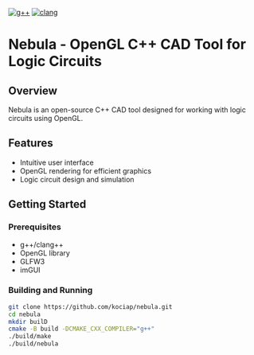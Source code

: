 [![g++](https://github.com/kociap/nebula/actions/workflows/g++.yaml/badge.svg?branch=main)](https://github.com/kociap/nebula/actions/workflows/g++.yaml)
[![clang](https://github.com/kociap/nebula/actions/workflows/clang.yaml/badge.svg?branch=main)](https://github.com/kociap/nebula/actions/workflows/clang.yaml)

# Nebula - OpenGL C++ CAD Tool for Logic Circuits

## Overview

Nebula is an open-source C++ CAD tool designed for working with logic circuits using OpenGL.

## Features

- Intuitive user interface
- OpenGL rendering for efficient graphics
- Logic circuit design and simulation

## Getting Started

### Prerequisites

- g++/clang++
- OpenGL library
- GLFW3
- imGUI

### Building and Running

```bash
git clone https://github.com/kociap/nebula.git
cd nebula
mkdir builD
cmake -B build -DCMAKE_CXX_COMPILER="g++"
./build/make
./build/nebula
